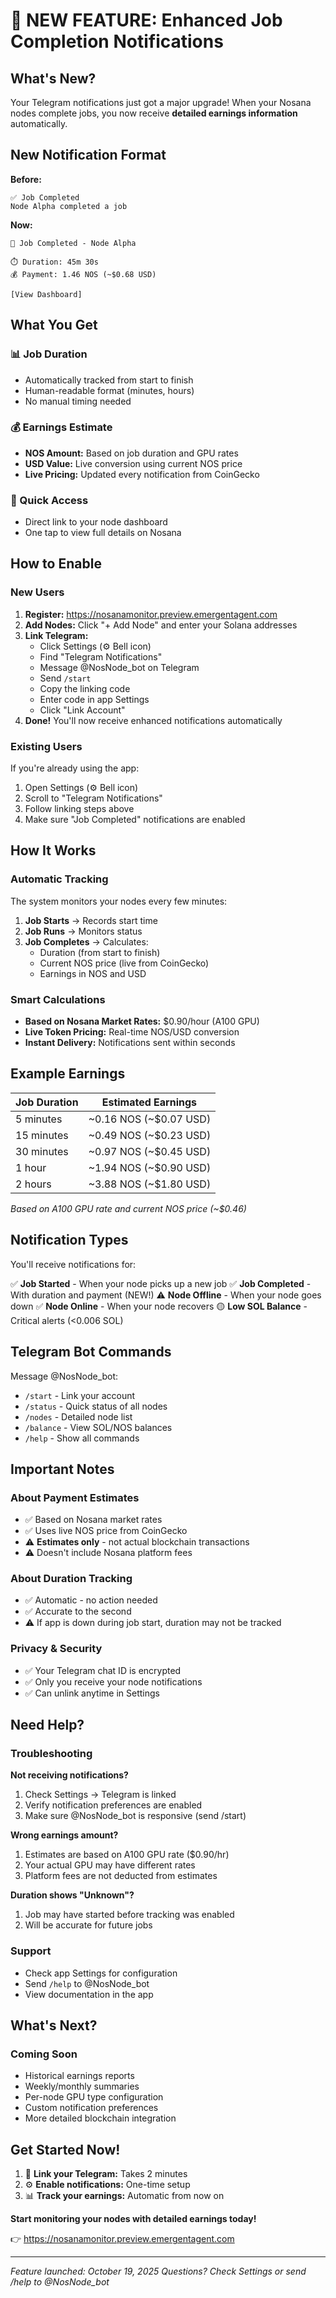 # 🎉 NEW FEATURE: Enhanced Job Completion Notifications

## What's New?

Your Telegram notifications just got a major upgrade! When your Nosana nodes complete jobs, you now receive **detailed earnings information** automatically.

## New Notification Format

**Before:**
```
✅ Job Completed
Node Alpha completed a job
```

**Now:**
```
🎉 Job Completed - Node Alpha

⏱️ Duration: 45m 30s
💰 Payment: 1.46 NOS (~$0.68 USD)

[View Dashboard]
```

## What You Get

### 📊 Job Duration
- Automatically tracked from start to finish
- Human-readable format (minutes, hours)
- No manual timing needed

### 💰 Earnings Estimate
- **NOS Amount:** Based on job duration and GPU rates
- **USD Value:** Live conversion using current NOS price
- **Live Pricing:** Updated every notification from CoinGecko

### 🔗 Quick Access
- Direct link to your node dashboard
- One tap to view full details on Nosana

## How to Enable

### New Users
1. **Register:** https://nosanamonitor.preview.emergentagent.com
2. **Add Nodes:** Click "+ Add Node" and enter your Solana addresses
3. **Link Telegram:**
   - Click Settings (⚙️ Bell icon)
   - Find "Telegram Notifications"
   - Message @NosNode_bot on Telegram
   - Send `/start`
   - Copy the linking code
   - Enter code in app Settings
   - Click "Link Account"
4. **Done!** You'll now receive enhanced notifications automatically

### Existing Users
If you're already using the app:
1. Open Settings (⚙️ Bell icon)
2. Scroll to "Telegram Notifications"
3. Follow linking steps above
4. Make sure "Job Completed" notifications are enabled

## How It Works

### Automatic Tracking
The system monitors your nodes every few minutes:

1. **Job Starts** → Records start time
2. **Job Runs** → Monitors status
3. **Job Completes** → Calculates:
   - Duration (from start to finish)
   - Current NOS price (live from CoinGecko)
   - Earnings in NOS and USD

### Smart Calculations
- **Based on Nosana Market Rates:** $0.90/hour (A100 GPU)
- **Live Token Pricing:** Real-time NOS/USD conversion
- **Instant Delivery:** Notifications sent within seconds

## Example Earnings

| Job Duration | Estimated Earnings |
|--------------|-------------------|
| 5 minutes    | ~0.16 NOS (~$0.07 USD) |
| 15 minutes   | ~0.49 NOS (~$0.23 USD) |
| 30 minutes   | ~0.97 NOS (~$0.45 USD) |
| 1 hour       | ~1.94 NOS (~$0.90 USD) |
| 2 hours      | ~3.88 NOS (~$1.80 USD) |

*Based on A100 GPU rate and current NOS price (~$0.46)*

## Notification Types

You'll receive notifications for:

✅ **Job Started** - When your node picks up a new job
✅ **Job Completed** - With duration and payment (NEW!)
⚠️ **Node Offline** - When your node goes down
✅ **Node Online** - When your node recovers
🟡 **Low SOL Balance** - Critical alerts (<0.006 SOL)

## Telegram Bot Commands

Message @NosNode_bot:

- `/start` - Link your account
- `/status` - Quick status of all nodes
- `/nodes` - Detailed node list
- `/balance` - View SOL/NOS balances
- `/help` - Show all commands

## Important Notes

### About Payment Estimates
- ✅ Based on Nosana market rates
- ✅ Uses live NOS price from CoinGecko
- ⚠️ **Estimates only** - not actual blockchain transactions
- ⚠️ Doesn't include Nosana platform fees

### About Duration Tracking
- ✅ Automatic - no action needed
- ✅ Accurate to the second
- ⚠️ If app is down during job start, duration may not be tracked

### Privacy & Security
- ✅ Your Telegram chat ID is encrypted
- ✅ Only you receive your node notifications
- ✅ Can unlink anytime in Settings

## Need Help?

### Troubleshooting

**Not receiving notifications?**
1. Check Settings → Telegram is linked
2. Verify notification preferences are enabled
3. Make sure @NosNode_bot is responsive (send /start)

**Wrong earnings amount?**
1. Estimates are based on A100 GPU rate ($0.90/hr)
2. Your actual GPU may have different rates
3. Platform fees are not deducted from estimates

**Duration shows "Unknown"?**
1. Job may have started before tracking was enabled
2. Will be accurate for future jobs

### Support
- Check app Settings for configuration
- Send `/help` to @NosNode_bot
- View documentation in the app

## What's Next?

### Coming Soon
- Historical earnings reports
- Weekly/monthly summaries
- Per-node GPU type configuration
- Custom notification preferences
- More detailed blockchain integration

## Get Started Now!

1. 🔗 **Link your Telegram:** Takes 2 minutes
2. ⚙️ **Enable notifications:** One-time setup
3. 📊 **Track your earnings:** Automatic from now on

**Start monitoring your nodes with detailed earnings today!**

👉 https://nosanamonitor.preview.emergentagent.com

---

*Feature launched: October 19, 2025*
*Questions? Check Settings or send /help to @NosNode_bot*
